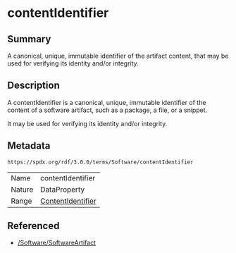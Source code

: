 <!-- Automatically generated by spec-parser v2.3.0 on 2024-07-29T18:25:30.305944+00:00 -->
<!-- SPDX-License-Identifier: Community-Spec-1.0 -->

# contentIdentifier

## Summary

A canonical, unique, immutable identifier of the artifact content, that may be
used for verifying its identity and/or integrity.


## Description

A contentIdentifier is a canonical, unique, immutable identifier of the content
of a software artifact, such as a package, a file, or a snippet.

It may be used for verifying its identity and/or integrity.


## Metadata

`https://spdx.org/rdf/3.0.0/terms/Software/contentIdentifier`


| | |
|---|---|
| Name | contentIdentifier |
| Nature | DataProperty |
| Range | [ContentIdentifier](../Classes/ContentIdentifier.md) |




## Referenced

- [/Software/SoftwareArtifact](../../Software/Classes/SoftwareArtifact.md)

